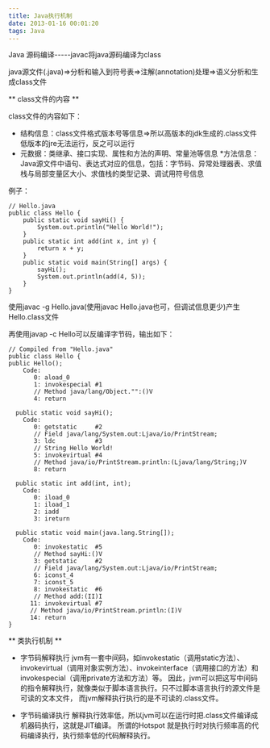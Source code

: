 ```yaml
---
title: Java执行机制
date: 2013-01-16 00:01:20
tags: Java
---
```

Java 源码编译-----javac将java源码编译为class

java源文件(.java)=>分析和输入到符号表=>注解(annotation)处理=>语义分析和生成class文件

** class文件的内容 **

class文件的内容如下：

* 结构信息：class文件格式版本号等信息=>所以高版本的jdk生成的.class文件低版本的jre无法运行，反之可以运行
* 元数据：类继承、接口实现、属性和方法的声明、常量池等信息
*方法信息：Java源文件中语句、表达式对应的信息，包括：字节码、异常处理器表、求值栈与局部变量区大小、求值栈的类型记录、调试用符号信息

例子：

    // Hello.java
    public class Hello {
        public static void sayHi() {
            System.out.println("Hello World!");
        }
        public static int add(int x, int y) {
            return x + y;
        }
        public static void main(String[] args) {
            sayHi();
            System.out.println(add(4, 5));
        }
    }
    
使用javac -g Hello.java(使用javac Hello.java也可，但调试信息更少)产生Hello.class文件

再使用javap -c Hello可以反编译字节码，输出如下：

    // Compiled from "Hello.java"
    public class Hello {
    public Hello();
        Code:
           0: aload_0
           1: invokespecial #1
           // Method java/lang/Object."":()V
           4: return        
     
      public static void sayHi();
        Code:
           0: getstatic     #2
           // Field java/lang/System.out:Ljava/io/PrintStream;
           3: ldc           #3
           // String Hello World!
           5: invokevirtual #4
           // Method java/io/PrintStream.println:(Ljava/lang/String;)V
           8: return        
     
      public static int add(int, int);
        Code:
           0: iload_0
           1: iload_1
           2: iadd
           3: ireturn       
     
      public static void main(java.lang.String[]);
        Code:
           0: invokestatic  #5
           // Method sayHi:()V
           3: getstatic     #2
           // Field java/lang/System.out:Ljava/io/PrintStream;
           6: iconst_4
           7: iconst_5
           8: invokestatic  #6
           // Method add:(II)I
          11: invokevirtual #7
          // Method java/io/PrintStream.println:(I)V
          14: return
    }
    
** 类执行机制 **

* 字节码解释执行
    jvm有一套中间码，如invokestatic（调用static方法）、invokevirtual（调用对象实例方法）、invokeinterface（调用接口的方法）和invokespecial（调用private方法和方法）等。
    因此，jvm可以把这写中间码的指令解释执行，就像类似于脚本语言执行。只不过脚本语言执行的源文件是可读的文本文件，
    而jvm解释执行执行的是不可读的.class文件。
    
* 字节码编译执行
    解释执行效率低，所以jvm可以在运行时把.class文件编译成机器码执行，这就是JIT编译。
    所谓的Hotspot 就是执行时对执行频率高的代码编译执行，执行频率低的代码解释执行。